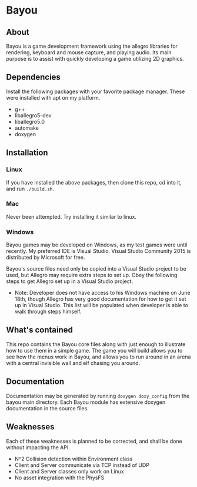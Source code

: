 # Bayou

## About
Bayou is a game development framework using the allegro libraries for rendering,
keyboard and mouse capture, and playing audio. Its main purpose is to assist
with quickly developing a game utilizing 2D graphics.

## Dependencies
Install the following packages with your favorite package manager. These
were installed with apt on my platform.
* g++
* liballegro5-dev
* liballegro5.0
* automake
* doxygen

## Installation
### Linux
If you have installed the above packages, then clone this repo, cd into it, 
and run `./build.sh`.

### Mac
Never been attempted. Try installing it similar to linux.

### Windows
Bayou games may be developed on Windows, as my test games were until recently.
My preferred IDE is Visual Studio. Visual Studio Community 2015 is distributed
by Microsoft for free.

Bayou's source files need only be copied into a Visual Studio project to be
used, but Allegro may require extra steps to set up. Obey the following steps
to get Allegro set up in a Visual Studio project.

* Note: Developer does not have access to his Windows machine on June 18th,
though Allegro has very good documentation for how to get it set up in Visual
Studio. This list will be populated when developer is able to walk through
steps himself.

## What's contained
This repo contains the Bayou core files along with just enough to illustrate
how to use them in a simple game. The game you will build allows you to see how
the menus work in Bayou, and allows you to run around in an arena with a
central invisible wall and elf chasing you around.

## Documentation
Documentation may be generated by running `doxygen doxy_config` from the bayou
main directory. Each Bayou module has extensive doxygen documentation in the
source files.

## Weaknesses
Each of these weaknesses is planned to be corrected, and shall be done without
impacting the API.
* N^2 Collision detection within Environment class
* Client and Server communicate via TCP instead of UDP
* Client and Server classes only work on Linux
* No asset integration with the PhysFS

